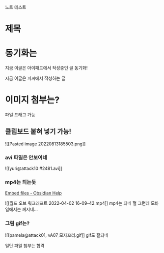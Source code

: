 노트 테스트

# 제목

# 동기화는
지금 이글은 아이패드에서 작성중인 글
동기화!

지금 이글은 피씨에서 작성하는 글

# 이미지 첨부는?
파일 드래그 가능
## 클립보드 붙혀 넣기 가능!
![[Pasted image 20220813185503.png]]

### avi 파일은 안보이네
![[yuri@attack10 #2481.avi]]

### mp4는 되는듯
[Embed files - Obsidian Help](https://help.obsidian.md/How+to/Embed+files)

![[월드 오브 워크래프트 2022-04-02 16-09-42.mp4]]
mp4는 되네
헐 그런데 모바일에서는 께지네...

### 그럼 gif는?
![[pamela@attack01, vA07_모자꼬리.gif]]
gif도 잘되네

일단 파일 첨부는 합격